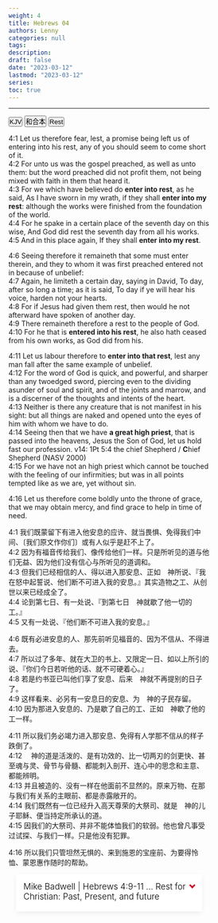 ```yaml
---
weight: 4
title: Hebrews 04
authors: Lenny
categories: null
tags: 
description: 
draft: false
date: "2023-03-12"
lastmod: "2023-03-12"
series:
toc: true
---
```



<!--more-->
---

<!-- Tab links -->
<div class="tab">
  <button class="tablinks active" onclick="tablabel(event, 'english')">KJV</button>
  <button class="tablinks" onclick="tablabel(event, 'chinese')">和合本</button>
  <button class="tablinks" onclick="tablabel(event, 'study1')">Rest</button>
</div>

<!-- Tab content -->
<div id="english" class="tabcontent" style="display:block">

4:1 Let us therefore fear, lest, a promise being left us of entering into his rest, any of you should seem to come short of it.  
4:2 For unto us was the gospel preached, as well as unto them: but the word preached did not profit them, not being mixed with faith in them that heard it.  
4:3 For we which have believed do <b>enter into rest</b>, as he said, As I have sworn in my wrath, if they shall <b>enter into my rest</b>: although the works were finished from the foundation of the world.  
4:4 For he spake in a certain place of the seventh day on this wise, And God did rest the seventh day from all his works.  
4:5 And in this place again, If they shall <b>enter into my rest</b>.  

4:6 Seeing therefore it remaineth that some must enter therein, and they to whom it was first preached entered not in because of unbelief:  
4:7 Again, he limiteth a certain day, saying in David, To day, after so long a time; as it is said, To day if ye will hear his voice, harden not your hearts.  
4:8 For if Jesus had given them rest, then would he not afterward have spoken of another day.  
4:9 There remaineth therefore a rest to the people of God.  
4:10 For he that is <b>entered into his rest</b>, he also hath ceased from his own works, as God did from his.  

4:11 Let us labour therefore to <b>enter into that rest</b>, lest any man fall after the same example of unbelief.  
4:12 For the word of God is quick, and powerful, and sharper than any twoedged sword, piercing even to the dividing asunder of soul and spirit, and of the joints and marrow, and is a discerner of the thoughts and intents of the heart.  
4:13 Neither is there any creature that is not manifest in his sight: but all things are naked and opened unto the eyes of him with whom we have to do.  
4:14 Seeing then that we have <b>a great high priest</b>, that is passed into the heavens, Jesus the Son of God, let us hold fast our profession. <a class ="marginnote">v14: 1Pt 5:4 the chief Shepherd / <b>C</b>hief Shepherd (NASV 2000)</a>  
4:15 For we have not an high priest which cannot be touched with the feeling of our infirmities; but was in all points tempted like as we are, yet without sin.  

4:16 Let us therefore come boldly unto the throne of grace, that we may obtain mercy, and find grace to help in time of need.  

</div>

<div id="chinese" class="tabcontent">

4:1 我们既蒙留下有进入他安息的应许、就当畏惧、免得我们中间、〔我们原文作你们〕或有人似乎是赶不上了。  
4:2 因为有福音传给我们、像传给他们一样。只是所听见的道与他们无益、因为他们没有信心与所听见的道调和。  
4:3 但我们已经相信的人、得以进入那安息、正如　神所说、『我在怒中起誓说、他们断不可进入我的安息。』其实造物之工、从创世以来已经成全了。  
4:4 论到第七日、有一处说、『到第七日　神就歇了他一切的工。』  
4:5 又有一处说、『他们断不可进入我的安息。』  
 
4:6 既有必进安息的人、那先前听见福音的、因为不信从、不得进去。  
4:7 所以过了多年、就在大卫的书上、又限定一日、如以上所引的说、『你们今日若听他的话、就不可硬着心。』  
4:8 若是约书亚已叫他们享了安息、后来　神就不再提别的日子了。  
4:9 这样看来、必另有一安息日的安息、为　神的子民存留。  
4:10 因为那进入安息的、乃是歇了自己的工、正如　神歇了他的工一样。  
 
4:11 所以我们务必竭力进入那安息、免得有人学那不信从的样子跌倒了。  
4:12 　神的道是活泼的、是有功效的、比一切两刃的剑更快、甚至魂与灵、骨节与骨髓、都能刺入剖开、连心中的思念和主意、都能辨明。  
4:13 并且被造的、没有一样在他面前不显然的。原来万物、在那与我们有关系的主眼前、都是赤露敞开的。  
4:14 我们既然有一位已经升入高天尊荣的大祭司、就是　神的儿子耶稣、便当持定所承认的道。  
4:15 因我们的大祭司、并非不能体恤我们的软弱。他也曾凡事受过试探、与我们一样。只是他没有犯罪。  
 
4:16 所以我们只管坦然无惧的、来到施恩的宝座前、为要得怜恤、蒙恩惠作随时的帮助。  
</div>

<div id="study1" class="tabcontent">

<div id="study">
  <ul>
    <li>
      <input type="checkbox" checked>
      <i></i>
      <h2>Mike Badwell | Hebrews 4:9-11 ... Rest for Christian: Past, Present, and future</h2>
      <p>Let's open our Bibles to the book of Hebrews, chapter four. And in this class verses nine and ten and eleven, they are summary verses to a topic we have been discussing now for several classes, God's idea of rest. R-E-S-T rest. I need to read to you Hebrews nine and ten, and eleven. There remaineth, therefore a rest for the people of God. That's verse nine, verse ten. For he that is entered into his rest, he hath ceased from his own works as God ceased from his. Referring to the time that God created the world in six days. We saw it last night. And then God rested. Let me read verse ten again. For he that is entered into his rest. I have. If you're saved, you have. For he that is entered into his rest, he hath ceased from his own works as God did from his. And now let me read verse eleven. Let us labor, therefore, to enter into that rest, lest any man should fall, lest any man should slip, lest any man should fail. After an example of unbelief, an Old Testament example, I'll explain it of unbelief. The Jews in the wilderness who grumbled and griped and complained and fell short, did not get to enter the Land of Canaan. It almost looks at a point or two in Hebrews four, nine through eleven that there are some contradictions, but there aren't. I'll make a confession. When I first began to read Hebrews 4, 9, 10, and 11, it was hard for me to grasp. I had to find myself begging and asking the Lord to give me insight, illumination. Psalm 119 taught me to do that. Lord, would you open my eyes that I may behold wondrous things out of Thy law, out of Thy word, and honestly. The Spirit of God, I believe, has given me some clarity on verses nine and ten and eleven. Do you remember in previous lessons we have discovered that God offers to the believer that God gives the believer. Class. I'm talking about y'all, the believer. We've trusted him. As God offers us three different rests. I'm purposely sounding out that final s rests, plural. Three. There is a past tense rest, which we are now enjoying, or we should be past tense, something that happened in a previous day, a previous year with many. And then there's a rest for the future. There is a future tense rest. I am not physically, literally enjoying it, but it is on the way promised of God. There's a past tense rest, a future tense. And I suppose it's simplistic now to explain there is a present tense rest. Oh, boy. Past tense rest. That's salvation. That's salvation and that is described in verse ten we'll get to it. Future tense rest. That's heaven. That's heaven. Or the new heavens and the new Earth or the millennial Earth rest. That is future rest. It's described in verse nine. I can earn salvation. Rest. It's a gift. I cannot earn heavenly rest. The future. It is also a gift in my Father's house or many mansions. I'm going to prepare a place. If I go, I'll come again and receive you unto myself. It is a gift. But, preacher, what about that? Present tense rest? Past tense rest. Salvation. Future tense rest. Heaven glory. Present tense rest. Learning to trust Jesus in every issue of life and learning to trust Him so deeply, so dearly I have no worry, I have no fear. God is through me and because I'm trusting in his promises able to defeat the devil and to lead me not into temptation and deliver me resting in the present tense lean on my Savior leaning on the promises of God every day that I live three different rests. I think we ought to talk about them in the sequence that Hebrews 4910 and eleven presents them. That would be best. I want to take the verses and go past, present and future. But that is not the way the Holy Ghost does it. In these three verses, verse nine, let's look at it. There remaineth therefore a rest to the people of God. Now you got to make up your mind. You got to decide. You got to let the Holy Ghost bear witness. Now, do you belong to the people of God? Have you been saved? Are you washed in the blood? And if not, if not, you could be. Today the offer of salvation is open. Whosoever shall call upon the name of the Lord shall be saved. But if you are among the people of God, verse nine there remaineth therefore a rest for the people of God. The word that is used there for rest, it's an unusual word in verse nine. It is the word sabbatismos. Sabbatismos. It is literally the word Sabbath, the Sabbath day. Rest. There remaineth therefore a rest to the people of God. He's talking about heaven. He is talking about eternal life in the presence of the Lord forevermore. He's talking about glory. And after the second coming rapture and the Second Coming, when the heavens are renovated, peter says the elements will melt with the fervent and there'll be a new heaven and a new earth and a new Jerusalem. There also we will. And enjoy this rest. It is future and it is certain. It is absolutely positive. I know that. I know that I'm on my way to heaven. Can you say that first? John 513 proves it's possible. John said, I'm writing this whole epistle. These things write unto you that you may know that you have eternal life, that ye may know that if you've got eternal life, you're on your way to heaven. There is a future tense rest that remaineth, therefore, a rest for the people of God. That verb remaineth. It's apolipo. It means God has left for us. God has provided for us future rest. When I get to heaven, I hope I'll get her name in. There'll be no devil to harass me. There will be no devil to tempt me. There'll be no selfish desires and inclinations, and there'll be no lust. There'll be no world in flesh to bother me. I'll be like my savior forevermore. There is a future rest. Sometimes I think we Christians do not reflect enough on glory, on what it's going to be like over there. Rest. Rest. Hallelujah. God is the God who gives that kind of rest. Isaiah, chapter 26, verse three. God is talking about me. Keep your mind stayed upon me. It literally means, lean your mind on my word and my promises and my essence and my attributes. Lean on me and I will give you perfect peace. Perfect. Peace. I've tried to practice that throughout my life. But I'm going to a city where there will be no more sorrow, no more pain, no more death. Where there will be perfect peace. Verse nine. There remaineth, therefore, a rest for the people of God future. Rest heaven. Are you all with me so far? Now let's go to verse ten. For he that is entered into his rest he that is entered into his rest, that is an heiress verb in Greek. It's something that has already happened. It is something that has already occurred. For he that is entered into his rest hath ceased from his own works as God did from his picture bagel. What is that? That's that past tense rest I was talking about. And that was given you oh, I'm going to need an amen. That was given you the moment you got saved. The moment you were born again. Jesus said in Matthew eleven, verse number 28. Coming to me all you that labor, you're heavy laden you're worried about eternity you know you're lost on your way to hell coming to me, coming to me and will give you rest. The moment I came to him, the moment I heeded his call, the moment. I yielded to the Holy Spirit's, drawing and convicting power in my the moment I believed, the moment he infused me, flooded me with his presence. Believe on the Lord Jesus Christ. Thou shalt be saved. God be merciful to it. The moment I try peace he gave. Me past tense peace. He gave me the peace. He gave me the peace that I now enjoy. Because I'm saved. He gave me peace with God. There is a past tense peace. And did you notice what verse ten, first ten said? He that is entered into his rest, I've entered into God's rest. He saved me and gave me that. Peace hath also ceased. From his own works I can't earn salvation. Rest I can't buy or purchase salvation. Rest. I cannot live good enough to help that. It is the gift of God. Paul says in Ephesians 289 it is. The gift of God and not of works. Lest any man should boast a class, listen to me. I'm presuming that I'm talking to a. Classroom full of believers in the Lord Jesus Christ. That future rest is yours. Go to bed tonight and rest in the fact that if you die before you wake up in the morning, you will go absent from the body, present. With the Lord in a land of eternal rest. Delight in that future rest. And then when the devil comes around and the devil's trying to harass you, the devil's trying to create that, go back to where you were saved and enjoy. Past tense. Rest. I was labored heavy laden. I was in turmoil. I was on my way to hell. I was an enemy of the good Lord Jesus Christ. But I believed and he saved me. And he gave me coming to me. All you labor and heavy laden and. I will give you rest. Learn to rest in your salvation nation. As a lad, I asked Jesus to save me when I was six years old. But as a teenager, I went through a tremendous period of doubt. The devil wanted to question my salvation. The devil suggested I was too young to understand. The devil suggested I didn't pray the right words. The devil suggested that I had gotten. A hold of a counterfeit or I was in turmoil. And then one day I heard a preacher say this. He said, when the devil makes you doubt, when the devil is reaping havoc with the serenity, the peace in your soul over your salvation. Said, take the devil back to the place. Take the devil back to the time. Take the devil back to where the. Blood was applied to your heart and said when you get there and you begin to rejoice and delight in the. Fact God washed you and the blood. Of them said, the devil will take a hike. The devil will go. Resist the devil. He'll flee from you. You'll see his dust, he heads on up the road. And you will delight and enjoy in. The peace of having been washed in the blood of the Lamb. I'd take the devil back to that Sunday school class. I'd take the devil back to that morning. I'd take the devil back to the. End of my heart, into my heart. Come into my heart, Lord Jesus. I'd take the devil back to the. Infusing of the Holy Spirit when he moved in me. I'd take the devil back to the. Joy that flooded my soul. Enjoy the peace that is yours. Because you are saved. This is what happened to you when you got saved. Romans, chapter four, verse five. To him that worketh not of works. To him that worketh not believeth. You believe on Jesus. You believe on him that justifyeth the ungodly. Your faith is counted for righteousness. I don't know if y'all are doing it. I don't know how well I'm explaining this. Right now I have got a ton of peace in my heart thinking about heaven, my future hope. And I think I may have two tons of peace in my heart thinking about the fact I was saved by the grace of God. I was there when it happened. I know it. The Holy Ghost bears witness with me that I was saved, that I'm a child of God. Future peace. Past tense peace. Wow. But now neither can be earned. Both are gifts from a gracious God. But now, present tense peace. Present tense peace. You will either agree with me or disagree with me. And I'm going to love you either way. I might add, we Christians do not always have present day peace. I say we Christians. I guess Brother Bagwell better speak for himself. I may be speaking to a bunch of super giant Christians in class today. I don't know. I don't always have that rest, that peace. Sometimes I worry. Sometimes I fret. You didn't hear it here. But sometimes I grumble. Sometimes I'm ashamed of the way I do. There are times I've had thoughts that absolutely embarrass me, and I'm certainly not going to tell anybody else about them. There are times the devil talks to me and I shouldn't have listened to him. But I'm afraid I have. At times I've been discouraged and dejected. Present tense peace is different than past tense peace. It's different than first. I didn't work for that. Jesus did the work. I won't work for that. Jesus has got the mentions jesus provide Jesus the builder of the New Jerusalem. I that's peace gift. But present day peace this is going to blow your minds. You have to earn it. You have to work for it, you have to strive for it, you have to agonize for it. You have to be deliberate, you have to be diligent. Here it is, verse eleven let us labor therefore to enter into that rest. Here is a rest. All of a sudden, in verse eleven you have to labor. You have to labor in order to get, enjoy and experience this rest. That verb labor. Spudazo. Spudazo. This is what it means. Give it all you got. This is what it means. Do your very best. This is what it means. Exert all your energy, all of your mind power, all of your volition will be determined to enter into the everyday rest God has provided for us. Let us labor to enter into the everyday end of that rest. Isn't it strange? In verse number ten, talking about our salvation you have ceased from your own works. Past tense. Rest, salvation. You have ceased. No works ceased from your own work but now present day rest. The very sounds like a contradiction, but it isn't. But let us label, all of us. Paul said I got to get in on it too. Let us labor, let us work diligently. Work your fingers to the boat. Let us labor therefore to enter into that rest. Present day rest. Not past tense, that's mine. Not future tense, that's mine. Salvation in heaven, present day. Let us labor to enter into that rest. You know what that means? That means when a worry comes, I find me a promise of God and I say shoe, shoe. I shoo away that worry and I lean on my god shall supply all your needs according to his riches and glory. Here comes a temptation. I shoo that temptation away. I quote a verse about the blood of Jesus and then I say there is no temptation taken you but such as it's common demand. But God is faithful who will not allow you to be tempted. But he'll make a way of escape that you can bear it. There is victory in Jesus, the world the flesh tries to over here and this is the victory that overcometh the world, even our faith. I lean on the pro. That takes labor, that takes effort. You got to memorize some Bible. You got to be on your toes. You got to be diligent in every way. Let us labor to enter into this everyday present tense rest don't work for heaven. I don't work for heaven. I don't work to get saved. But I must labor to live a life of peace, to live a life of rest day by day by day. Let me show you the difference between past tense rest and present tense rest. I think I can do it. From Matthew eleven. Past tense rest. I have already quoted it. Come unto me, all you that labor heavy laden. You're on your way to hell. You're not happy. All your life is unfulfilled. Come into me, and I will give you you. It's a gift. I will give you rest. In the very next verse, Matthew 1129 then Jesus says take my yoke upon you. That's not a gift. Take my yoke. A yoke labor tall plowing the field, living for God overcoming. Take my yoke upon you and learn of me. There's labor in learning the fellowship of his sufferings and the power of his resurrection. I'm meek and lowly, and you shall find rest. A minute ago it was given to me. I got saved. You shall find rest because I've labored, because I've been diligent. You shall find rest under your souls given. Rest given what I got say rest to be taken in my everyday life. Rest given the foot of the cross of Calvary. Rest to be found as I daily live for my Savior. Can I explain it in a little bit different way? It's almost a play on words, but I can back it up. The scripture. When you got saved, past tense rest, you got peace with God. Pete OMA. I am not an enemy of God. In fact, I'll say it without batting an eye. God is my friend. I am one of the fellows in the communion of fellowship, brother and sister in Christ, and we're fellowshipping with Jesus and God and the Holy Ghost right now. Oh, my, yes, I have peace with God. Listen to Romans five one. It happened when you got saved for being justified means born again, washed in the blood. Sins are gone, saved being justified by faith. We have peace with God. The moment I got saved, past tense, rest. I had peace with God. But peace with God is different than the peace of God. There's some of you class members, you've got peace with God. You've been saved. He's not your enemy. He's not going to send you to hell. There's heaven waiting for you, future rest. But you don't have peace in the moment. You're worrying, you're fretting, you have turmoil, you have upheaval of all kinds. You don't have the peace of God. I got to learn to trust Him, rely on Him, lean on Him. Find that rest that is available day by day by day. Here's how it's done. Here is the peace of God. Philippians four, six and seven. Listen, don't worry about anything. Try to push those worries out. How can I push those worries out? My God shall supply all my need. How can I take no thought for tomorrow? Don't worry about your clothing, don't worry about food and shelter your Heavenly Father as he feeds the birds, as he clothes the lilies of the field. He will take care of you. Oh, my. Now you begin to get a little bit of the peace of God. Don't be careful for nothing. Don't worry but in everything by prayer. Let your request be made known to God. He'll take care. And if you'll do that, don't worry. Lean on God. Pray about every day and the peace of God learn to live day by day try and the peace of God that passes all understanding shall keep your hearts and your minds be with you day by day by day through Christ Jesus that's resting momentary early in God's promises, that's victorious Spirit filled Christian living. I got that piece. I got that piece. And now I want to learn to practice and to live day by day with this peace leaning on the promises of Almighty God. Now, there's one more clause at the end of verse eleven I think we need to consider. Let's labor to enter into that rest lest any man should fall. The Lord just told us, paul just told us, the Holy Ghost just told us that if I don't learn to trust Jesus day by day, I can fall. I can fall. The verb is piptoe. It is a word that is used of a beautiful flower when it's reached its prime, its blooms. And then they wilt and boom. Fall to the ground lest ye fall. After the example of unbelief. After the same example of unbelief. What does that mean, Brother Bagwell? The example of unbelief that was left us by the children of Israel in the wilderness, who refused to trust God. Who refused to lean on the promises of God. And they ended up falling, dying in the wilderness. God forbidding them to go into the land of Canaan because it says here, verse eleven of their unbelief. That word unbelief combines the little alpha privative. It negates the meaning of a word awe and pytho. They were hard hearted. They would not be persuaded that God could keep his word. They were not willing to lean on the truth that God who brought them out of Egypt, could get them into Canaan like he promised he would do. I know some Christians today I know of, I don't know an individual I know of Christians today who though they're saved, though I believe they're going to heaven. They got that rest and they don't have everyday present day rest. They don't have it. They're not leaning on God. They're not trusted. They have not yet been persuaded. God can perform what he promised. Oh, I love those words, god can perform what he promised. God can do everything he said he was going to do, plus he can do exceeding abundantly. Above all, we can ask or think as well. MMM an old preacher I studied early this morning before recording the meditation said this after salvation, every Christian has a choice. After salvation every Christian has a choice. We can go on everyday life into Holy Ghost living. We can go on into the land of Canaan we can go on the Jews of O, into the land that flows with milk and honey. We can go on to faith rest in the resting in the promises of God. We can go on to victory. Or we can doubt, we can grumble, we can disbelieve, we cannot be persuaded by the promises of God and we can languish and die in the wilderness of dry, barren land or what a shame. What a shame. It all depends. Am I willing now that he gave me that rest and now that he's got me on the way to that rest am willing to work diligently, to believe earnestly, to practice from the bottom of my heart the promises resting on the word of God and the promises of his darling son. Somebody said it this way. You might want to write it down. Salvation is not the end. Salvation is not the end of this thing. The day you got saved, that's not the end of this thing. It's the beginning of this thing. I'm glad I got saved. I'm glad I'm under the blood. I'm still thinking and delighting in the peace that brings me. But every day I want peace. Every day. I want Victory. And salvation is a gift. This victory. You got to fight. You got to travail, you got to pray. You got to believe. You got to trust. And Paul uses the example of the Jews in the wilderness to caution us. Not to be guilty of the sins they committed. Not to grumble and gripe and complain and be bitter against God, not to disbelieve God's, I know, but there are giants in land. God can't. God can't help us win the victory. Only Joshua and Caleb said, oh, yes, God can. And only Joshua and Caleb went into the present day land of canaan, the land of rest. Listen to this verse I've got to close Deuteronomy 623. God brought us out the Jews. God brought us out of Egypt. God brought us out there that he might bring us in and give us the land of Canaan. God brought them out. That's where they got saved. The blood of the lamb was applied to the door post of their homes and the lamb was eaten internalized. They believed on Jesus, but they couldn't trust him day by day to get them into the land of. God brought them out to bring them in. But they would not let God bring them in. Recap summary deuteronomy 121. Listen. The Lord thy God has set the land before you victorious Christian living. The land of Canaan to the Jews is not heaven. It's not a picture for you and me. The land of Canaan is not a picture of heaven. Brother Bagel, how do you get that? There were giants in the land of Canaan that had to be fought. There are no giants in heaven that will have to be fought. There were enemies in the land of Canaan that had to be overcome. There are no enemies in heaven that have to be overcome. There was still the flesh to battle in the land of Canaan as we've battled, the flesh have our spirit filled. But in heaven there is no flesh. Our flesh has been glorified. It's like the body of our Lord. God wanted to bring him into the land of Canaan. Listen to the next verse. It said but you would not go up. It rebelled against the commandment of the Lord. You grumble. You murmured in your tents, I'm reading from Deuteronomy 126 and following, you said, god don't love us, god hates us. He brought us out of the land of Egypt to deliver us to an enemy and to kill us. Plus all these spies have come back, ten of them. They've discouraged our heart. Those people are giants over there. We can't do that. Overcome. God can't do this. And then deuteronomy one, verse 32 you did not believe a Christian can be guilty of the sin of unbelief. They believed God to save them, but they did not believe God to give them victory day by day by day. You did not believe the Lord your God, and God heard your groveling, and God heard your rebellion, and he was wroth. And he swear not one of these men of this evil generation is going to go into that good land which I swear to give to their fathers. God blocked them. And if I disbelieve, God will not give me sweet peace and victory and rest in Holy Ghost life. If I grumble and gripe and complain, I will not be filled. I will not yield the fruit of the spirit of God in my life. Paul, in one Corinthians 10:00 a.m. I going on too long, class. Paul, in one Corinthians ten looked at those Jews in the wilderness and he said, they got saved. They were born again. He said they were under the cloud, they passed through the sea. They were baptized under Moses. They ate the same spiritual meat. They ate the same that, and they followed that rock, the rock that gave water, and that rock was Christ. They had an experience with Jesus Christ, but then they doubted. They disbelieved. God was not well pleased. He overthrew them in the wilderness. And they are our examples. First corinthians ten verse six. They are our examples to the intent we should believe. We should not lust after evil things. We should trust God to lean on his promises day by day by day. They were tempted, they grumbled, they complained. Some of them were destroyed by serpents, brass fool. Incident in numbers 21 they grumbled they were destroyed by snakes and destroy. These things happen unto them. For examples they are written for our admonition upon whom the end of the age has come. And if you think you're standing, you better take heila. We could commit the same sins. They grumbling, complaining, bickering, blaming God, not believing his promises. And we would fail to enter into. Our land of Canaan, into Holy Ghost. Victorious spiritually I'll preacher. That's not for me. First corinthians ten. First to let him that think he. Standeth, take heed, lest he fall. We need to pray. God will give us peace, god will give us victory. God will give us rest in day. But we got that past rest, down, born again. We got that future. Rest assured, it's a gift. Heaven. It's an everyday rest we're going to have to claim. We're going to have to believe, we're going to have to fight, we're going to have to trust the honor and the glory of our Lord. What a three verse text? Hebrews four, nine, nine and ten and eleven. Father for the class, thank you. For the past tense rest, thank you, you saved. Does somebody raise their hand, say Hallelujah? Thank you, Lord. We're washed in the blood of the lamb we couldn't earn it. You did all the work. Jesus shed his butt. Thank you for past tense rest. Thank you for future tense rest, lord, we believe it. We believe it. I go to prepare a place. If I go, I'm coming again to receive peace. Can't earn it, can't work for it. Thank you, but oh, God I'm going to ask for rest today and tomorrow I'm going to ask rest for our weakest class member and our strongest class member. I'm going to ask rest for every lady, every gentleman, every elderly person, every grandparent, every mama and daddy, every single person, every teenager, every young person. Oh God, help us to learn, to claim help us to learn to lay hold of that daily victory of that daily rest for your honor and your glory. May we delight in our daily rest, our present rest. May we claim and achieve and fight the fight and win the battle for our everyday rest as the past tense and the future tents in Jesus name, amen. May God give you rest that's my prayer. May God give you rest today. When that doubt comes run it out of your heart run it out of your mind resting on one of the good promises be careful for nothing, don't worry but in everything by prayer and supplicant tell him what you need, don't let the devil send you worry. Tell God what you need ask and it'll be claim that promise god again I pray teach us we're all babies help us to learn to grow in the grace of trusting you every hour. Every minute of our lives. In Jesus name I pray. Amen. I hope it is in my heart's desire. The Holy Spirit has used our class today to challenge us. To challenge us to get into the battle, to fight the fight, to finish the course, to run the race and enjoy the peace, enjoy the rest God has prepared for us right now, even this very second. If you enjoyed the class, let me know. If you enjoyed our whole discussion on trust, rest and peace in the Lord Jesus. I need some input. Otherwise watched, learned. Your encouragement is a real aid, a real impetus to your preacher, to your teacher to help us stay in the Word. 
      <br><br><iframe width="540" height="270" src="https://www.youtube.com/embed/GjIGlZixLYY" title="HEBREWS 4:9-11 ... REST FOR THE CHRISTIAN; PAST AND FUTURE FOR SURE, BUT IT&#39;S EVEN AVAILABLE TODAY!" frameborder="0" allow="accelerometer; autoplay; clipboard-write; encrypted-media; gyroscope; picture-in-picture; web-share" allowfullscreen></iframe>
      </p>
    </li>
    
<style>

#study {
  max-width: auto; /*700px*/
  margin: auto;
  padding: 0 15px;
  text-align: center;
}

section.study {
  padding-top: 2em;
  padding-bottom: 3em;/*3*/
}

#study ul {
  text-align: left;
}

.transition, p, ul li i:before, ul li i:after {
  transition: all 0.3s;
}

#study .no-select, #study h2 {
  -webkit-tap-highlight-color: transparent;
  -webkit-touch-callout: none;
  user-select: none;
}

#study h2 {
  color: #cc071e;
  font-size: 17px; /*20*/
  line-height: 20px;/*34 it determines the height of h2*/
  text-align: left;
  padding: 15px 15px 0; /*15px 15px 0*/
  text-transform: none;
  font-weight: 300;
  display: block;
  margin: 0;
  cursor: pointer;
  transition: .2s;
}

#study p {
  color: #333;
  text-align: left;
  font-size: 14px;
  line-height: 1.45;
  position: relative;
  overflow: hidden;
  max-height: 500px; /*the image size is determined by this setting*/
  will-change: max-height;
  contain: layout;
  display: inline-block;
  opacity: 1;
  transform: translate(0, 0);
  margin-top: 5px;
  margin-bottom: 15px;
  padding: 0 50px 0 15px;
  transition: .3s opacity, .6s max-height;
  hyphens: auto;
  z-index: 2;
}

#study ul {
  list-style: none;
  perspective: 900;
  padding: 0;
  margin: 0;
}
#study ul li {
  position: relative;
  overflow: hidden;
  padding: 0;
  margin: 0;
  /*padding-bottom: 4px;*/
  /*padding-top: 18px;*/
  background: #fff;
  box-shadow: 0 3px 10px -2px rgba(0,0,0,0.1);
  -webkit-tap-highlight-color: transparent;
}
#study ul li + li {
  margin-top: 15px;/*gap between two h2*/
}
#study ul li:last-of-type {
  padding-bottom: 0;
}
#study ul li i {
  position: absolute;
  transform: translate(-6px, 0);
  margin-top: 20px; /*28 location of the arrow*/
  right: 15px;
}
#study ul li i:before, ul li i:after {
  content: "";
  position: absolute;
  background-color: #cc071e;
  width: 3px;
  height: 9px;
}
#study ul li i:before {
  transform: translate(-2px, 0) rotate(45deg);
}
#study ul li i:after {
  transform: translate(2px, 0) rotate(-45deg);
}
#study ul li input[type=checkbox] {
  position: absolute;
  cursor: pointer;
  width: 100%;
  height: 100%;
  z-index: 1;
  opacity: 0;
  touch-action: manipulation;
}
#study ul li input[type=checkbox]:checked ~ h2 {
  color: #000;
}
#study ul li input[type=checkbox]:checked ~ p {
  /*margin-top: 0;*/
  max-height: 0;
  transition: .3s;
  opacity: 0;
  /*transform: translate(0, 50%);*/
}
#study ul li input[type=checkbox]:checked ~ i:before {
  transform: translate(2px, 0) rotate(45deg);
}
#study ul li input[type=checkbox]:checked ~ i:after {
  transform: translate(-2px, 0) rotate(-45deg);
}

* {
  box-sizing: border-box;
  margin: 0;
  padding: 0;
}

html, body {
  /*height: 100%;*/
}

a,
a:visited,
a:focus,
a:active,
a:link {
  text-decoration: none;
  outline: 0;
}

a {
  color: currentColor;
  transition: .2s ease-in-out;
}

h1, h2, h3, h4 {
  margin: .3em 0;
}

ul {
  padding: 0;
  list-style: none;
}

img {
  vertical-align: middle;
  height: auto;
  width: 100%;
}


</style>
</div>